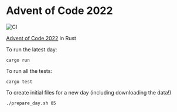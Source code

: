 # Advent of Code 2022

![CI](https://github.com/sastels/advent-of-code-2022/actions/workflows/ci.yml/badge.svg?branch=main)


[Advent of Code 2022](https://adventofcode.com/2022) in Rust

To run the latest day:
```
cargo run
```

To run all the tests:
```
cargo test
```

To create initial files for a new day (including downloading the data!)
```
./prepare_day.sh 05
```